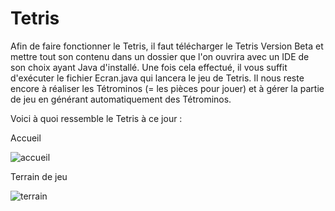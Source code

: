 # Tetris

Afin de faire fonctionner le Tetris, il faut télécharger le Tetris Version Beta et mettre tout son contenu dans un dossier que l'on ouvrira avec un IDE de son choix ayant Java d'installé. Une fois cela effectué, il vous suffit d'exécuter le fichier Ecran.java qui lancera le jeu de Tetris. Il nous reste encore à réaliser les Tétrominos (= les pièces pour jouer) et à gérer la partie de jeu en générant automatiquement des Tétrominos.

Voici à quoi ressemble le Tetris à ce jour :

Accueil 

![accueil](https://user-images.githubusercontent.com/56388586/111321697-7a35d080-8668-11eb-85dc-e45cf902e3bf.png)

Terrain de jeu

![terrain](https://user-images.githubusercontent.com/56388586/111321720-7efa8480-8668-11eb-97b8-bafdafddb6f0.png)


